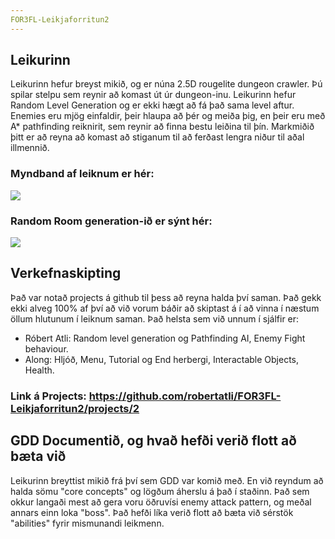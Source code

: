 ```yaml
---
FOR3FL-Leikjaforritun2
---
```


## Leikurinn

Leikurinn hefur breyst mikið, og er núna 2.5D rougelite dungeon crawler. Þú spilar stelpu sem reynir að komast út úr dungeon-inu. Leikurinn hefur Random Level Generation og er ekki hægt að fá það sama level aftur. Enemies eru mjög einfaldir, þeir hlaupa að þér og meiða þig, en þeir eru með A* pathfinding reiknirit, sem reynir að finna bestu leiðina til þín. Markmiðið þitt er að reyna að komast að stiganum til að ferðast lengra niður til aðal illmennið. 

### Myndband af leiknum er hér: 
[![](http://img.youtube.com/vi/hbyjrrFFu4U/0.jpg)](http://www.youtube.com/watch?v=hbyjrrFFu4U "myndband af leiknum")

### Random Room generation-ið er sýnt hér: 
[![](http://img.youtube.com/vi/7tGWJR9KZJ0/0.jpg)](http://www.youtube.com/watch?v=7tGWJR9KZJ0 "Random room generationið")

## Verkefnaskipting

Það var notað projects á github til þess að reyna halda því saman. Það gekk ekki alveg 100% af því að við vorum báðir að skiptast á í að vinna í næstum öllum hlutunum í leiknum saman. Það helsta sem við unnum í sjálfir er:
- Róbert Atli: Random level generation og Pathfinding AI, Enemy Fight behaviour.
- Along: Hljóð, Menu, Tutorial og End herbergi, Interactable Objects, Health.

### Link á Projects: https://github.com/robertatli/FOR3FL-Leikjaforritun2/projects/2

## GDD Documentið, og hvað hefði verið flott að bæta við

Leikurinn breyttist mikið frá því sem GDD var komið með. En við reyndum að halda sömu "core concepts" og lögðum áherslu á það í staðinn. Það sem okkur langaði mest að gera voru öðruvísi enemy attack pattern, og meðal annars einn loka "boss". Það hefði líka verið flott að bæta við sérstök "abilities" fyrir mismunandi leikmenn.
